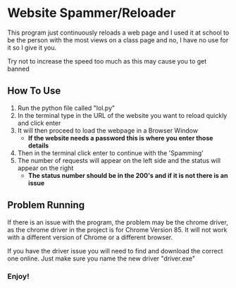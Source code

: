 # Website Spammer/Reloader
This program just continuously reloads a web page and I used it at school 
to be the person with the most views on a class page and no, I have no 
use for it so I give it you.

Try not to increase the speed too much as this may cause you to get banned

## How To Use 
1. Run the python file called "lol.py"
2. In the terminal type in the URL of the website you want to reload quickly and click enter
3. It will then proceed to load the webpage in a Browser Window
    * __If the website needs a password this is where you enter those details__
4. Then in the terminal click enter to continue with the 'Spamming'
5. The number of requests will appear on the left side and the status will appear on 
the right
    * __The status number should be in the 200's and if it is not there is an issue__
## Problem Running
If there is an issue with the program, the problem may be the chrome driver,
as the chrome driver in the project is for Chrome Version 85. It will not work
with a different version of Chrome or a different browser.

If you have the driver issue you will need to find and download the
correct one online. Just make sure you name the new driver "driver.exe"

### Enjoy!
